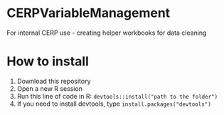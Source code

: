 # CERPVariableManagement
For internal CERP use - creating helper workbooks for data cleaning

# How to install
1. Download this repository
2. Open a new R session
3. Run this line of code in R: `devtools::install("path to the folder")`
4. If you need to install devtools, type `install.packages("devtools")`
